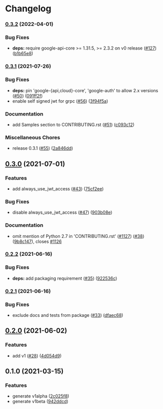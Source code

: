 # Changelog

### [0.3.2](https://github.com/googleapis/python-dataproc-metastore/compare/v0.3.1...v0.3.2) (2022-04-01)


### Bug Fixes

* **deps:** require google-api-core >= 1.31.5, >= 2.3.2 on v0 release ([#127](https://github.com/googleapis/python-dataproc-metastore/issues/127)) ([b1b65e8](https://github.com/googleapis/python-dataproc-metastore/commit/b1b65e84e595768fd4ae324f4fa70b46eeada5b8))

### [0.3.1](https://www.github.com/googleapis/python-dataproc-metastore/compare/v0.3.0...v0.3.1) (2021-07-26)


### Bug Fixes

* **deps:** pin 'google-{api,cloud}-core', 'google-auth' to allow 2.x versions ([#50](https://www.github.com/googleapis/python-dataproc-metastore/issues/50)) ([091ff2f](https://www.github.com/googleapis/python-dataproc-metastore/commit/091ff2fa0cc9413c99cb3c17a18af9de131bca01))
* enable self signed jwt for grpc ([#56](https://www.github.com/googleapis/python-dataproc-metastore/issues/56)) ([3f94f5a](https://www.github.com/googleapis/python-dataproc-metastore/commit/3f94f5adb30d4e9a6e28424259a9a26b78429740))


### Documentation

* add Samples section to CONTRIBUTING.rst ([#51](https://www.github.com/googleapis/python-dataproc-metastore/issues/51)) ([c093c12](https://www.github.com/googleapis/python-dataproc-metastore/commit/c093c1282e832f3d7a027d63be1b55017bcec9ff))


### Miscellaneous Chores

* release 0.3.1 ([#55](https://www.github.com/googleapis/python-dataproc-metastore/issues/55)) ([2a846dd](https://www.github.com/googleapis/python-dataproc-metastore/commit/2a846ddef298a09baf7ff27331cd438f8f7113ee))

## [0.3.0](https://www.github.com/googleapis/python-dataproc-metastore/compare/v0.2.2...v0.3.0) (2021-07-01)


### Features

* add always_use_jwt_access ([#43](https://www.github.com/googleapis/python-dataproc-metastore/issues/43)) ([75cf2ee](https://www.github.com/googleapis/python-dataproc-metastore/commit/75cf2ee2204211be6f43d94bf78cfa7f02ba1976))


### Bug Fixes

* disable always_use_jwt_access ([#47](https://www.github.com/googleapis/python-dataproc-metastore/issues/47)) ([903b08e](https://www.github.com/googleapis/python-dataproc-metastore/commit/903b08e9436691a92f5557d3e8a0a49612d4d8db))


### Documentation

* omit mention of Python 2.7 in 'CONTRIBUTING.rst' ([#1127](https://www.github.com/googleapis/python-dataproc-metastore/issues/1127)) ([#38](https://www.github.com/googleapis/python-dataproc-metastore/issues/38)) ([9b8c147](https://www.github.com/googleapis/python-dataproc-metastore/commit/9b8c14739b9cb5d02f9372d952acf099712f9826)), closes [#1126](https://www.github.com/googleapis/python-dataproc-metastore/issues/1126)

### [0.2.2](https://www.github.com/googleapis/python-dataproc-metastore/compare/v0.2.1...v0.2.2) (2021-06-16)


### Bug Fixes

* **deps:** add packaging requirement ([#35](https://www.github.com/googleapis/python-dataproc-metastore/issues/35)) ([922536c](https://www.github.com/googleapis/python-dataproc-metastore/commit/922536c93fe70eb0052843c6cb9f9a7c91046a81))

### [0.2.1](https://www.github.com/googleapis/python-dataproc-metastore/compare/v0.2.0...v0.2.1) (2021-06-16)


### Bug Fixes

* exclude docs and tests from package ([#33](https://www.github.com/googleapis/python-dataproc-metastore/issues/33)) ([dfaec68](https://www.github.com/googleapis/python-dataproc-metastore/commit/dfaec68833ded607fd0514d73b10e0d33dc26c72))

## [0.2.0](https://www.github.com/googleapis/python-dataproc-metastore/compare/v0.1.0...v0.2.0) (2021-06-02)


### Features

* add v1 ([#28](https://www.github.com/googleapis/python-dataproc-metastore/issues/28)) ([4d054d9](https://www.github.com/googleapis/python-dataproc-metastore/commit/4d054d92fed4296883e5ae09b99d57bd74d68fb4))

## 0.1.0 (2021-03-15)


### Features

* generate v1alpha ([2c025f8](https://www.github.com/googleapis/python-dataproc-metastore/commit/2c025f80c7791ef864ce2bf655429e1ecf40d288))
* generate v1beta ([942ddcd](https://www.github.com/googleapis/python-dataproc-metastore/commit/942ddcd6ddd18bd6d79cf2c57685a743ea35a376))
